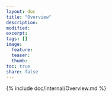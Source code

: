 ```yaml
---
layout: doc
title: "Overview"
description:
modified:
excerpt:
tags: []
image:
  feature:
  teaser:
  thumb:
toc: true
share: false
---
```


{% include doc/internal/Overview.md %}

